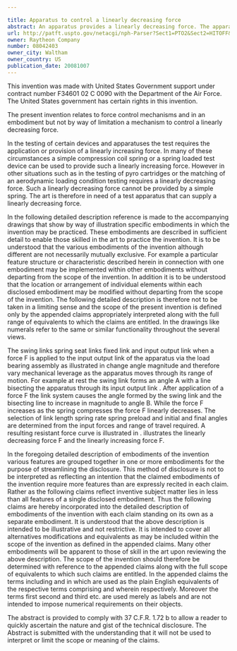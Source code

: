```yaml
---

title: Apparatus to control a linearly decreasing force
abstract: An apparatus provides a linearly decreasing force. The apparatus includes a plurality of links, which can be referred to as swing, seat, fixed, and input/output links. A spring is coupled to each of the seat links, and a rod is positioned in proximity to each spring and through each of the seat links. A load applied to the input/output link will experience a linearly decreasing resistance.
url: http://patft.uspto.gov/netacgi/nph-Parser?Sect1=PTO2&Sect2=HITOFF&p=1&u=%2Fnetahtml%2FPTO%2Fsearch-adv.htm&r=1&f=G&l=50&d=PALL&S1=08042403&OS=08042403&RS=08042403
owner: Raytheon Company
number: 08042403
owner_city: Waltham
owner_country: US
publication_date: 20081007
---
```

This invention was made with United States Government support under contract number F34601 02 C 0090 with the Department of the Air Force. The United States government has certain rights in this invention.

The present invention relates to force control mechanisms and in an embodiment but not by way of limitation a mechanism to control a linearly decreasing force.

In the testing of certain devices and apparatuses the test requires the application or provision of a linearly increasing force. In many of these circumstances a simple compression coil spring or a spring loaded test device can be used to provide such a linearly increasing force. However in other situations such as in the testing of pyro cartridges or the matching of an aerodynamic loading condition testing requires a linearly decreasing force. Such a linearly decreasing force cannot be provided by a simple spring. The art is therefore in need of a test apparatus that can supply a linearly decreasing force.

In the following detailed description reference is made to the accompanying drawings that show by way of illustration specific embodiments in which the invention may be practiced. These embodiments are described in sufficient detail to enable those skilled in the art to practice the invention. It is to be understood that the various embodiments of the invention although different are not necessarily mutually exclusive. For example a particular feature structure or characteristic described herein in connection with one embodiment may be implemented within other embodiments without departing from the scope of the invention. In addition it is to be understood that the location or arrangement of individual elements within each disclosed embodiment may be modified without departing from the scope of the invention. The following detailed description is therefore not to be taken in a limiting sense and the scope of the present invention is defined only by the appended claims appropriately interpreted along with the full range of equivalents to which the claims are entitled. In the drawings like numerals refer to the same or similar functionality throughout the several views.

The swing links spring seat links fixed link and input output link when a force F is applied to the input output link of the apparatus via the load bearing assembly as illustrated in change angle magnitude and therefore vary mechanical leverage as the apparatus moves through its range of motion. For example at rest the swing link forms an angle A with a line bisecting the apparatus through its input output link . After application of a force F the link system causes the angle formed by the swing link and the bisecting line to increase in magnitude to angle B. While the force F increases as the spring compresses the force F linearly decreases. The selection of link length spring rate spring preload and initial and final angles are determined from the input forces and range of travel required. A resulting resistant force curve is illustrated in . illustrates the linearly decreasing force F and the linearly increasing force F.

In the foregoing detailed description of embodiments of the invention various features are grouped together in one or more embodiments for the purpose of streamlining the disclosure. This method of disclosure is not to be interpreted as reflecting an intention that the claimed embodiments of the invention require more features than are expressly recited in each claim. Rather as the following claims reflect inventive subject matter lies in less than all features of a single disclosed embodiment. Thus the following claims are hereby incorporated into the detailed description of embodiments of the invention with each claim standing on its own as a separate embodiment. It is understood that the above description is intended to be illustrative and not restrictive. It is intended to cover all alternatives modifications and equivalents as may be included within the scope of the invention as defined in the appended claims. Many other embodiments will be apparent to those of skill in the art upon reviewing the above description. The scope of the invention should therefore be determined with reference to the appended claims along with the full scope of equivalents to which such claims are entitled. In the appended claims the terms including and in which are used as the plain English equivalents of the respective terms comprising and wherein respectively. Moreover the terms first second and third etc. are used merely as labels and are not intended to impose numerical requirements on their objects.

The abstract is provided to comply with 37 C.F.R. 1.72 b to allow a reader to quickly ascertain the nature and gist of the technical disclosure. The Abstract is submitted with the understanding that it will not be used to interpret or limit the scope or meaning of the claims.

